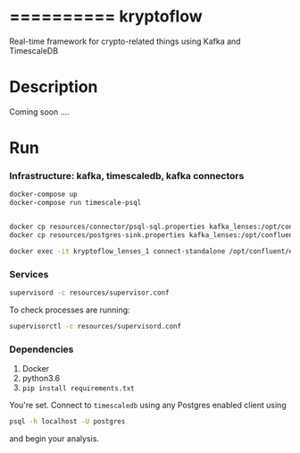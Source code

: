 ==========
kryptoflow
==========


Real-time framework for crypto-related things using Kafka and TimescaleDB


Description
===========

Coming soon ....

Run
===
### Infrastructure: kafka, timescaledb, kafka connectors
```bash
docker-compose up
docker-compose run timescale-psql


docker cp resources/connector/psql-sql.properties kafka_lenses:/opt/confluent/etc/schema-registry/
docker cp resources/postgres-sink.properties kafka_lenses:/opt/confluent/etc/kafka-connect-jdbc/postgres-sink.properties

docker exec -it kryptoflow_lenses_1 connect-standalone /opt/confluent/etc/schema-registry/psql-sql.properties /opt/confluent/etc/kafka-connect-jdbc/postgres-sink.properties
```

### Services
```bash
supervisord -c resources/supervisor.conf
```
To check processes are running:

```bash
supervisorctl -c resources/supervisord.conf

```

### Dependencies

1. Docker
2. python3.6
3. `pip install requirements.txt`

You're set. Connect to `timescaledb` using any Postgres enabled client using 
```bash
psql -h localhost -U postgres
```
and begin your analysis.


